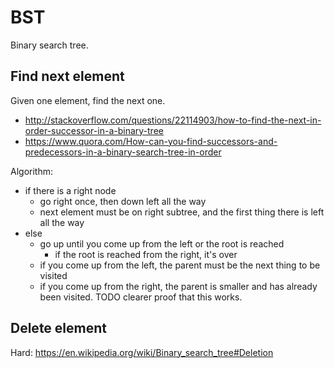 # BST

Binary search tree.

## Find next element

Given one element, find the next one.

- <http://stackoverflow.com/questions/22114903/how-to-find-the-next-in-order-successor-in-a-binary-tree>
- <https://www.quora.com/How-can-you-find-successors-and-predecessors-in-a-binary-search-tree-in-order>

Algorithm:

-   if there is a right node
    - go right once, then down left all the way
    - next element must be on right subtree, and the first thing there is left all the way
-   else
    - go up until you come up from the left or the root is reached
        - if the root is reached from the right, it's over
    - if you come up from the left, the parent must be the next thing to be visited
    - if you come up from the right, the parent is smaller and has already been visited. TODO clearer proof that this works.

## Delete element

Hard: https://en.wikipedia.org/wiki/Binary_search_tree#Deletion
